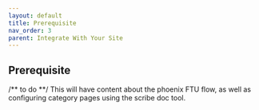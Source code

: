 ```yaml
---
layout: default
title: Prerequisite
nav_order: 3
parent: Integrate With Your Site
---
```


## Prerequisite
/** to do **/
This will have content about the phoenix FTU flow, as well as configuring category pages using the scribe doc tool.